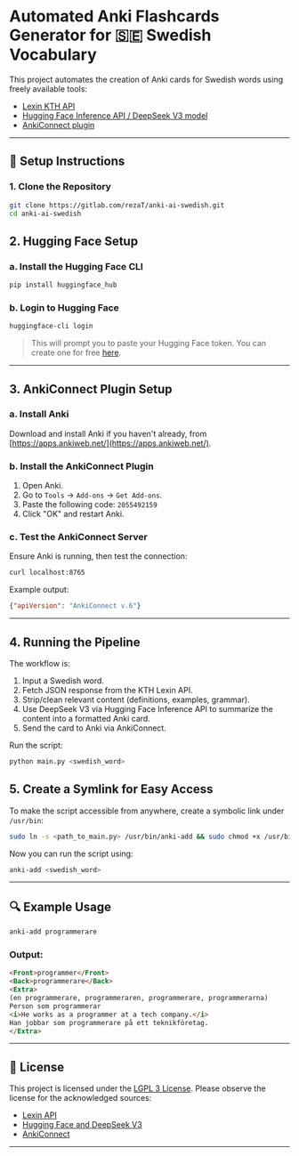 # Automated Anki Flashcards Generator for 🇸🇪 Swedish Vocabulary

This project automates the creation of Anki cards for Swedish words using freely available tools:

- [Lexin KTH API](https://lexin.nada.kth.se/lexin/)
- [Hugging Face Inference API / DeepSeek V3 model](https://huggingface.co/deepseek-ai)
- [AnkiConnect plugin](https://github.com/FooSoft/anki-connect)

---

## 🔧 Setup Instructions

### 1. Clone the Repository

```bash
git clone https://gitlab.com/rezaT/anki-ai-swedish.git
cd anki-ai-swedish
```


## 2. Hugging Face Setup

### a. Install the Hugging Face CLI

```bash
pip install huggingface_hub
```

### b. Login to Hugging Face

```bash
huggingface-cli login
```

> This will prompt you to paste your Hugging Face token. You can create one for free [here](https://huggingface.co/settings/tokens).

---

## 3. AnkiConnect Plugin Setup

### a. Install Anki

Download and install Anki if you haven't already, from [https://apps.ankiweb.net/](https://apps.ankiweb.net/).

### b. Install the AnkiConnect Plugin

1. Open Anki.
2. Go to `Tools` → `Add-ons` → `Get Add-ons`.
3. Paste the following code: `2055492159`
4. Click "OK" and restart Anki.

### c. Test the AnkiConnect Server

Ensure Anki is running, then test the connection:

```bash
curl localhost:8765
```

Example output:

```json
{"apiVersion": "AnkiConnect v.6"}
```

---

## 4. Running the Pipeline

The workflow is:

1. Input a Swedish word.
2. Fetch JSON response from the KTH Lexin API.
3. Strip/clean relevant content (definitions, examples, grammar).
4. Use DeepSeek V3 via Hugging Face Inference API to summarize the content into a formatted Anki card.
5. Send the card to Anki via AnkiConnect.

Run the script:

```bash
python main.py <swedish_word>
```

## 5. Create a Symlink for Easy Access

To make the script accessible from anywhere, create a symbolic link under `/usr/bin`:

```bash
sudo ln -s <path_to_main.py> /usr/bin/anki-add && sudo chmod +x /usr/bin/anki-add
```

Now you can run the script using:

```bash
anki-add <swedish_word>
```
---

## 🔍 Example Usage

```bash
anki-add programmerare
```

### Output:
```html
<Front>programmer</Front>
<Back>programmerare</Back>
<Extra>
(en programmerare, programmeraren, programmerare, programmerarna)
Person som programmerar
<i>He works as a programmer at a tech company.</i>
Han jobbar som programmerare på ett teknikföretag.
</Extra>
```

---

## 📝 License

This project is licensed under the [LGPL 3 License](https://gitlab.com/rezaT/anki-ai-swedish/-/blob/main/LICENSE). Please observe the license for the acknowledged sources:

- [Lexin API](https://lexin.nada.kth.se/lexin/)
- [Hugging Face and DeepSeek V3](https://huggingface.co/deepseek-ai)
- [AnkiConnect](https://github.com/FooSoft/anki-connect)

---